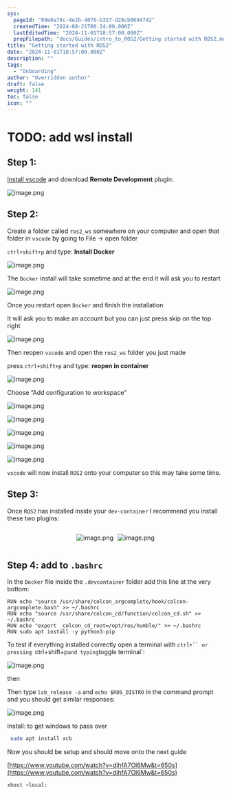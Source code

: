 ```yaml
---
sys:
  pageId: "89e0a78c-4e2b-4070-b327-d28cb0694742"
  createdTime: "2024-08-21T00:24:00.000Z"
  lastEditedTime: "2024-11-01T18:57:00.000Z"
  propFilepath: "docs/Guides/intro_to_ROS2/Getting started with ROS2.md"
title: "Getting started with ROS2"
date: "2024-11-01T18:57:00.000Z"
description: ""
tags:
  - "Onboarding"
author: "Overridden author"
draft: false
weight: 141
toc: false
icon: ""
---
```


# TODO: add wsl install

## Step 1:

[Install vscode](https://code.visualstudio.com/download) and download **Remote Development** plugin:

![image.png](https://prod-files-secure.s3.us-west-2.amazonaws.com/d518164a-d88e-44d1-a4ee-3adb3bd8bce0/efb52993-1881-4a40-b95e-6f020334f022/image.png?X-Amz-Algorithm=AWS4-HMAC-SHA256&X-Amz-Content-Sha256=UNSIGNED-PAYLOAD&X-Amz-Credential=ASIAZI2LB466ZZRW347Z%2F20250416%2Fus-west-2%2Fs3%2Faws4_request&X-Amz-Date=20250416T050916Z&X-Amz-Expires=3600&X-Amz-Security-Token=IQoJb3JpZ2luX2VjELX%2F%2F%2F%2F%2F%2F%2F%2F%2F%2FwEaCXVzLXdlc3QtMiJHMEUCIHzXcESazLUDkRbi7RmuGgh%2BKnrS%2FvpePNVs2%2FtLLIwJAiEAi1etbt97qBgzXQAroCECYYiTSwxb%2Fy7uha%2FgmP8776wq%2FwMIPhAAGgw2Mzc0MjMxODM4MDUiDBQSA1kJFgIuX8FQmSrcAw9F%2BMoLgcm3b3EjqtriJcH4jU4JwR%2FZiFS5zf7nIfOKqPf3HLhkTWn1IIgzX0TYiRLFUZnqOXMX3UoJU4ralDjBBiShPUqU1kIV%2FGkNu2yNj2m4SOtKRZw0HxoNS0A8AgwsDYvby0ew4OWNYf98GpCaJGBFdJYPfE6t5sovKzVI8ZjXrMbbrHoodskiExeI6HPeCIK2Zbu258UUBEDZdn7kc51YhT5YcsPY9Ra3d%2B2ssTNHfOzPpr7m4ySO1PeIyalzGk%2F57%2B1Nn%2FkAY7J5j%2FXNKVQaRTLt6gobz3zuUGyv2fTjWA927SgvpwSSAvgAKYu%2BxtGknlGz7d7BADEbqc4aZ6Dc9OygayrdfupNWMvNvUGpocryxcDcPXS2a86XzVEgT8BvPF07HZFwrXfyC3ZcBgZL8cL1f9wqBHWPq10rJ0GqFJeDirlbRN%2BwsfQn57mdlR03cqQgDMdNimD%2FkGVTqeIrH1NYBFP84gEU%2F4hZbYMXpWfvraXxHfVoDbhH4RasYsODH0w0xry3gWLBRqRUGwQaqKK%2FmaTMsZx2GouG9UnQyO7HTpJS2v%2FT6%2BpB9evmjwJJ3FkdBHUNStmY0DRFaCREYPk35LVoZeBK0QF1dvLJ8fQs8ZsYdOIPMKny%2FL8GOqUBCEkv7%2BCC10WlhTggs8hNHLR90LCfcxciNvhXhEZ9Nm4Msrk2gW%2B%2FW7Kh8A7Kuotl9026J8HdBkEjafADei5yVaSDhI3%2BdcpCv1CTL9FFHU6jvH2bE8lcgRCwk0XgfoJvqjVUdh9HIoqiLFEuxkK%2FiH1pdD2S%2BWpqfNi1FJzuulpOMrD%2FDAMRmqasTpjICgjIBZi7IMF%2F7k1Y0DRZs63diftxuImV&X-Amz-Signature=7f5b8518c1c8f66234406a96eeda1c658a4acfe391a2c7f9699ed4a95a4bca41&X-Amz-SignedHeaders=host&x-id=GetObject)

## Step 2:

Create a folder called `ros2_ws` somewhere on your computer and open that folder in `vscode` by going to File → open folder 

`ctrl+shift+p` and type: **Install Docker**

![image.png](https://prod-files-secure.s3.us-west-2.amazonaws.com/d518164a-d88e-44d1-a4ee-3adb3bd8bce0/2269dc0e-1cd5-47ff-bceb-c04ad9b2eab0/image.png?X-Amz-Algorithm=AWS4-HMAC-SHA256&X-Amz-Content-Sha256=UNSIGNED-PAYLOAD&X-Amz-Credential=ASIAZI2LB466ZZRW347Z%2F20250416%2Fus-west-2%2Fs3%2Faws4_request&X-Amz-Date=20250416T050916Z&X-Amz-Expires=3600&X-Amz-Security-Token=IQoJb3JpZ2luX2VjELX%2F%2F%2F%2F%2F%2F%2F%2F%2F%2FwEaCXVzLXdlc3QtMiJHMEUCIHzXcESazLUDkRbi7RmuGgh%2BKnrS%2FvpePNVs2%2FtLLIwJAiEAi1etbt97qBgzXQAroCECYYiTSwxb%2Fy7uha%2FgmP8776wq%2FwMIPhAAGgw2Mzc0MjMxODM4MDUiDBQSA1kJFgIuX8FQmSrcAw9F%2BMoLgcm3b3EjqtriJcH4jU4JwR%2FZiFS5zf7nIfOKqPf3HLhkTWn1IIgzX0TYiRLFUZnqOXMX3UoJU4ralDjBBiShPUqU1kIV%2FGkNu2yNj2m4SOtKRZw0HxoNS0A8AgwsDYvby0ew4OWNYf98GpCaJGBFdJYPfE6t5sovKzVI8ZjXrMbbrHoodskiExeI6HPeCIK2Zbu258UUBEDZdn7kc51YhT5YcsPY9Ra3d%2B2ssTNHfOzPpr7m4ySO1PeIyalzGk%2F57%2B1Nn%2FkAY7J5j%2FXNKVQaRTLt6gobz3zuUGyv2fTjWA927SgvpwSSAvgAKYu%2BxtGknlGz7d7BADEbqc4aZ6Dc9OygayrdfupNWMvNvUGpocryxcDcPXS2a86XzVEgT8BvPF07HZFwrXfyC3ZcBgZL8cL1f9wqBHWPq10rJ0GqFJeDirlbRN%2BwsfQn57mdlR03cqQgDMdNimD%2FkGVTqeIrH1NYBFP84gEU%2F4hZbYMXpWfvraXxHfVoDbhH4RasYsODH0w0xry3gWLBRqRUGwQaqKK%2FmaTMsZx2GouG9UnQyO7HTpJS2v%2FT6%2BpB9evmjwJJ3FkdBHUNStmY0DRFaCREYPk35LVoZeBK0QF1dvLJ8fQs8ZsYdOIPMKny%2FL8GOqUBCEkv7%2BCC10WlhTggs8hNHLR90LCfcxciNvhXhEZ9Nm4Msrk2gW%2B%2FW7Kh8A7Kuotl9026J8HdBkEjafADei5yVaSDhI3%2BdcpCv1CTL9FFHU6jvH2bE8lcgRCwk0XgfoJvqjVUdh9HIoqiLFEuxkK%2FiH1pdD2S%2BWpqfNi1FJzuulpOMrD%2FDAMRmqasTpjICgjIBZi7IMF%2F7k1Y0DRZs63diftxuImV&X-Amz-Signature=59d78311c0cad6a9b94f4c51231e340f83831e6c137fe624783773f66051ae76&X-Amz-SignedHeaders=host&x-id=GetObject)

The `Docker` install will take sometime and at the end it will ask you to restart

![image.png](https://prod-files-secure.s3.us-west-2.amazonaws.com/d518164a-d88e-44d1-a4ee-3adb3bd8bce0/ed233f78-be33-4b1f-b89c-9c346c0e961e/image.png?X-Amz-Algorithm=AWS4-HMAC-SHA256&X-Amz-Content-Sha256=UNSIGNED-PAYLOAD&X-Amz-Credential=ASIAZI2LB466ZZRW347Z%2F20250416%2Fus-west-2%2Fs3%2Faws4_request&X-Amz-Date=20250416T050916Z&X-Amz-Expires=3600&X-Amz-Security-Token=IQoJb3JpZ2luX2VjELX%2F%2F%2F%2F%2F%2F%2F%2F%2F%2FwEaCXVzLXdlc3QtMiJHMEUCIHzXcESazLUDkRbi7RmuGgh%2BKnrS%2FvpePNVs2%2FtLLIwJAiEAi1etbt97qBgzXQAroCECYYiTSwxb%2Fy7uha%2FgmP8776wq%2FwMIPhAAGgw2Mzc0MjMxODM4MDUiDBQSA1kJFgIuX8FQmSrcAw9F%2BMoLgcm3b3EjqtriJcH4jU4JwR%2FZiFS5zf7nIfOKqPf3HLhkTWn1IIgzX0TYiRLFUZnqOXMX3UoJU4ralDjBBiShPUqU1kIV%2FGkNu2yNj2m4SOtKRZw0HxoNS0A8AgwsDYvby0ew4OWNYf98GpCaJGBFdJYPfE6t5sovKzVI8ZjXrMbbrHoodskiExeI6HPeCIK2Zbu258UUBEDZdn7kc51YhT5YcsPY9Ra3d%2B2ssTNHfOzPpr7m4ySO1PeIyalzGk%2F57%2B1Nn%2FkAY7J5j%2FXNKVQaRTLt6gobz3zuUGyv2fTjWA927SgvpwSSAvgAKYu%2BxtGknlGz7d7BADEbqc4aZ6Dc9OygayrdfupNWMvNvUGpocryxcDcPXS2a86XzVEgT8BvPF07HZFwrXfyC3ZcBgZL8cL1f9wqBHWPq10rJ0GqFJeDirlbRN%2BwsfQn57mdlR03cqQgDMdNimD%2FkGVTqeIrH1NYBFP84gEU%2F4hZbYMXpWfvraXxHfVoDbhH4RasYsODH0w0xry3gWLBRqRUGwQaqKK%2FmaTMsZx2GouG9UnQyO7HTpJS2v%2FT6%2BpB9evmjwJJ3FkdBHUNStmY0DRFaCREYPk35LVoZeBK0QF1dvLJ8fQs8ZsYdOIPMKny%2FL8GOqUBCEkv7%2BCC10WlhTggs8hNHLR90LCfcxciNvhXhEZ9Nm4Msrk2gW%2B%2FW7Kh8A7Kuotl9026J8HdBkEjafADei5yVaSDhI3%2BdcpCv1CTL9FFHU6jvH2bE8lcgRCwk0XgfoJvqjVUdh9HIoqiLFEuxkK%2FiH1pdD2S%2BWpqfNi1FJzuulpOMrD%2FDAMRmqasTpjICgjIBZi7IMF%2F7k1Y0DRZs63diftxuImV&X-Amz-Signature=1bf91b4c58a1095d7fd8a50e5236b30118896225709d62ec4a5c25d54ac026ac&X-Amz-SignedHeaders=host&x-id=GetObject)

Once you restart open `Docker` and finish the installation

It will ask you to make an account but you can just press skip on the top right

![image.png](https://prod-files-secure.s3.us-west-2.amazonaws.com/d518164a-d88e-44d1-a4ee-3adb3bd8bce0/21010ad9-1659-4fd9-9f59-9932a09b2a3d/image.png?X-Amz-Algorithm=AWS4-HMAC-SHA256&X-Amz-Content-Sha256=UNSIGNED-PAYLOAD&X-Amz-Credential=ASIAZI2LB466ZZRW347Z%2F20250416%2Fus-west-2%2Fs3%2Faws4_request&X-Amz-Date=20250416T050916Z&X-Amz-Expires=3600&X-Amz-Security-Token=IQoJb3JpZ2luX2VjELX%2F%2F%2F%2F%2F%2F%2F%2F%2F%2FwEaCXVzLXdlc3QtMiJHMEUCIHzXcESazLUDkRbi7RmuGgh%2BKnrS%2FvpePNVs2%2FtLLIwJAiEAi1etbt97qBgzXQAroCECYYiTSwxb%2Fy7uha%2FgmP8776wq%2FwMIPhAAGgw2Mzc0MjMxODM4MDUiDBQSA1kJFgIuX8FQmSrcAw9F%2BMoLgcm3b3EjqtriJcH4jU4JwR%2FZiFS5zf7nIfOKqPf3HLhkTWn1IIgzX0TYiRLFUZnqOXMX3UoJU4ralDjBBiShPUqU1kIV%2FGkNu2yNj2m4SOtKRZw0HxoNS0A8AgwsDYvby0ew4OWNYf98GpCaJGBFdJYPfE6t5sovKzVI8ZjXrMbbrHoodskiExeI6HPeCIK2Zbu258UUBEDZdn7kc51YhT5YcsPY9Ra3d%2B2ssTNHfOzPpr7m4ySO1PeIyalzGk%2F57%2B1Nn%2FkAY7J5j%2FXNKVQaRTLt6gobz3zuUGyv2fTjWA927SgvpwSSAvgAKYu%2BxtGknlGz7d7BADEbqc4aZ6Dc9OygayrdfupNWMvNvUGpocryxcDcPXS2a86XzVEgT8BvPF07HZFwrXfyC3ZcBgZL8cL1f9wqBHWPq10rJ0GqFJeDirlbRN%2BwsfQn57mdlR03cqQgDMdNimD%2FkGVTqeIrH1NYBFP84gEU%2F4hZbYMXpWfvraXxHfVoDbhH4RasYsODH0w0xry3gWLBRqRUGwQaqKK%2FmaTMsZx2GouG9UnQyO7HTpJS2v%2FT6%2BpB9evmjwJJ3FkdBHUNStmY0DRFaCREYPk35LVoZeBK0QF1dvLJ8fQs8ZsYdOIPMKny%2FL8GOqUBCEkv7%2BCC10WlhTggs8hNHLR90LCfcxciNvhXhEZ9Nm4Msrk2gW%2B%2FW7Kh8A7Kuotl9026J8HdBkEjafADei5yVaSDhI3%2BdcpCv1CTL9FFHU6jvH2bE8lcgRCwk0XgfoJvqjVUdh9HIoqiLFEuxkK%2FiH1pdD2S%2BWpqfNi1FJzuulpOMrD%2FDAMRmqasTpjICgjIBZi7IMF%2F7k1Y0DRZs63diftxuImV&X-Amz-Signature=64fdd4f2d7d8f487a3b5d75891d1cb3064502f2af00ce176c254b8923ee04dd8&X-Amz-SignedHeaders=host&x-id=GetObject)

Then reopen `vscode` and open the `ros2_ws` folder you just made

press `ctrl+shift+p` and type: **reopen in container**

![image.png](https://prod-files-secure.s3.us-west-2.amazonaws.com/d518164a-d88e-44d1-a4ee-3adb3bd8bce0/4e93b8c2-41ad-488c-8095-c74205196118/image.png?X-Amz-Algorithm=AWS4-HMAC-SHA256&X-Amz-Content-Sha256=UNSIGNED-PAYLOAD&X-Amz-Credential=ASIAZI2LB466ZZRW347Z%2F20250416%2Fus-west-2%2Fs3%2Faws4_request&X-Amz-Date=20250416T050916Z&X-Amz-Expires=3600&X-Amz-Security-Token=IQoJb3JpZ2luX2VjELX%2F%2F%2F%2F%2F%2F%2F%2F%2F%2FwEaCXVzLXdlc3QtMiJHMEUCIHzXcESazLUDkRbi7RmuGgh%2BKnrS%2FvpePNVs2%2FtLLIwJAiEAi1etbt97qBgzXQAroCECYYiTSwxb%2Fy7uha%2FgmP8776wq%2FwMIPhAAGgw2Mzc0MjMxODM4MDUiDBQSA1kJFgIuX8FQmSrcAw9F%2BMoLgcm3b3EjqtriJcH4jU4JwR%2FZiFS5zf7nIfOKqPf3HLhkTWn1IIgzX0TYiRLFUZnqOXMX3UoJU4ralDjBBiShPUqU1kIV%2FGkNu2yNj2m4SOtKRZw0HxoNS0A8AgwsDYvby0ew4OWNYf98GpCaJGBFdJYPfE6t5sovKzVI8ZjXrMbbrHoodskiExeI6HPeCIK2Zbu258UUBEDZdn7kc51YhT5YcsPY9Ra3d%2B2ssTNHfOzPpr7m4ySO1PeIyalzGk%2F57%2B1Nn%2FkAY7J5j%2FXNKVQaRTLt6gobz3zuUGyv2fTjWA927SgvpwSSAvgAKYu%2BxtGknlGz7d7BADEbqc4aZ6Dc9OygayrdfupNWMvNvUGpocryxcDcPXS2a86XzVEgT8BvPF07HZFwrXfyC3ZcBgZL8cL1f9wqBHWPq10rJ0GqFJeDirlbRN%2BwsfQn57mdlR03cqQgDMdNimD%2FkGVTqeIrH1NYBFP84gEU%2F4hZbYMXpWfvraXxHfVoDbhH4RasYsODH0w0xry3gWLBRqRUGwQaqKK%2FmaTMsZx2GouG9UnQyO7HTpJS2v%2FT6%2BpB9evmjwJJ3FkdBHUNStmY0DRFaCREYPk35LVoZeBK0QF1dvLJ8fQs8ZsYdOIPMKny%2FL8GOqUBCEkv7%2BCC10WlhTggs8hNHLR90LCfcxciNvhXhEZ9Nm4Msrk2gW%2B%2FW7Kh8A7Kuotl9026J8HdBkEjafADei5yVaSDhI3%2BdcpCv1CTL9FFHU6jvH2bE8lcgRCwk0XgfoJvqjVUdh9HIoqiLFEuxkK%2FiH1pdD2S%2BWpqfNi1FJzuulpOMrD%2FDAMRmqasTpjICgjIBZi7IMF%2F7k1Y0DRZs63diftxuImV&X-Amz-Signature=ea00d90167ba9972af15d986e944c05002a4c9aae5126cf78dbc1eeece853a67&X-Amz-SignedHeaders=host&x-id=GetObject)

Choose “Add configuration to workspace”

![image.png](https://prod-files-secure.s3.us-west-2.amazonaws.com/d518164a-d88e-44d1-a4ee-3adb3bd8bce0/9560b282-5060-4989-ba37-97e7b2c22476/image.png?X-Amz-Algorithm=AWS4-HMAC-SHA256&X-Amz-Content-Sha256=UNSIGNED-PAYLOAD&X-Amz-Credential=ASIAZI2LB466ZZRW347Z%2F20250416%2Fus-west-2%2Fs3%2Faws4_request&X-Amz-Date=20250416T050916Z&X-Amz-Expires=3600&X-Amz-Security-Token=IQoJb3JpZ2luX2VjELX%2F%2F%2F%2F%2F%2F%2F%2F%2F%2FwEaCXVzLXdlc3QtMiJHMEUCIHzXcESazLUDkRbi7RmuGgh%2BKnrS%2FvpePNVs2%2FtLLIwJAiEAi1etbt97qBgzXQAroCECYYiTSwxb%2Fy7uha%2FgmP8776wq%2FwMIPhAAGgw2Mzc0MjMxODM4MDUiDBQSA1kJFgIuX8FQmSrcAw9F%2BMoLgcm3b3EjqtriJcH4jU4JwR%2FZiFS5zf7nIfOKqPf3HLhkTWn1IIgzX0TYiRLFUZnqOXMX3UoJU4ralDjBBiShPUqU1kIV%2FGkNu2yNj2m4SOtKRZw0HxoNS0A8AgwsDYvby0ew4OWNYf98GpCaJGBFdJYPfE6t5sovKzVI8ZjXrMbbrHoodskiExeI6HPeCIK2Zbu258UUBEDZdn7kc51YhT5YcsPY9Ra3d%2B2ssTNHfOzPpr7m4ySO1PeIyalzGk%2F57%2B1Nn%2FkAY7J5j%2FXNKVQaRTLt6gobz3zuUGyv2fTjWA927SgvpwSSAvgAKYu%2BxtGknlGz7d7BADEbqc4aZ6Dc9OygayrdfupNWMvNvUGpocryxcDcPXS2a86XzVEgT8BvPF07HZFwrXfyC3ZcBgZL8cL1f9wqBHWPq10rJ0GqFJeDirlbRN%2BwsfQn57mdlR03cqQgDMdNimD%2FkGVTqeIrH1NYBFP84gEU%2F4hZbYMXpWfvraXxHfVoDbhH4RasYsODH0w0xry3gWLBRqRUGwQaqKK%2FmaTMsZx2GouG9UnQyO7HTpJS2v%2FT6%2BpB9evmjwJJ3FkdBHUNStmY0DRFaCREYPk35LVoZeBK0QF1dvLJ8fQs8ZsYdOIPMKny%2FL8GOqUBCEkv7%2BCC10WlhTggs8hNHLR90LCfcxciNvhXhEZ9Nm4Msrk2gW%2B%2FW7Kh8A7Kuotl9026J8HdBkEjafADei5yVaSDhI3%2BdcpCv1CTL9FFHU6jvH2bE8lcgRCwk0XgfoJvqjVUdh9HIoqiLFEuxkK%2FiH1pdD2S%2BWpqfNi1FJzuulpOMrD%2FDAMRmqasTpjICgjIBZi7IMF%2F7k1Y0DRZs63diftxuImV&X-Amz-Signature=c56fbc94265641ef80c687b0ff7d59b4c0c37c74927ddd84c9ad4cf74b42d9a7&X-Amz-SignedHeaders=host&x-id=GetObject)

![image.png](https://prod-files-secure.s3.us-west-2.amazonaws.com/d518164a-d88e-44d1-a4ee-3adb3bd8bce0/2ee63f81-886b-48e8-a553-dc6e5eac99e4/image.png?X-Amz-Algorithm=AWS4-HMAC-SHA256&X-Amz-Content-Sha256=UNSIGNED-PAYLOAD&X-Amz-Credential=ASIAZI2LB466ZZRW347Z%2F20250416%2Fus-west-2%2Fs3%2Faws4_request&X-Amz-Date=20250416T050916Z&X-Amz-Expires=3600&X-Amz-Security-Token=IQoJb3JpZ2luX2VjELX%2F%2F%2F%2F%2F%2F%2F%2F%2F%2FwEaCXVzLXdlc3QtMiJHMEUCIHzXcESazLUDkRbi7RmuGgh%2BKnrS%2FvpePNVs2%2FtLLIwJAiEAi1etbt97qBgzXQAroCECYYiTSwxb%2Fy7uha%2FgmP8776wq%2FwMIPhAAGgw2Mzc0MjMxODM4MDUiDBQSA1kJFgIuX8FQmSrcAw9F%2BMoLgcm3b3EjqtriJcH4jU4JwR%2FZiFS5zf7nIfOKqPf3HLhkTWn1IIgzX0TYiRLFUZnqOXMX3UoJU4ralDjBBiShPUqU1kIV%2FGkNu2yNj2m4SOtKRZw0HxoNS0A8AgwsDYvby0ew4OWNYf98GpCaJGBFdJYPfE6t5sovKzVI8ZjXrMbbrHoodskiExeI6HPeCIK2Zbu258UUBEDZdn7kc51YhT5YcsPY9Ra3d%2B2ssTNHfOzPpr7m4ySO1PeIyalzGk%2F57%2B1Nn%2FkAY7J5j%2FXNKVQaRTLt6gobz3zuUGyv2fTjWA927SgvpwSSAvgAKYu%2BxtGknlGz7d7BADEbqc4aZ6Dc9OygayrdfupNWMvNvUGpocryxcDcPXS2a86XzVEgT8BvPF07HZFwrXfyC3ZcBgZL8cL1f9wqBHWPq10rJ0GqFJeDirlbRN%2BwsfQn57mdlR03cqQgDMdNimD%2FkGVTqeIrH1NYBFP84gEU%2F4hZbYMXpWfvraXxHfVoDbhH4RasYsODH0w0xry3gWLBRqRUGwQaqKK%2FmaTMsZx2GouG9UnQyO7HTpJS2v%2FT6%2BpB9evmjwJJ3FkdBHUNStmY0DRFaCREYPk35LVoZeBK0QF1dvLJ8fQs8ZsYdOIPMKny%2FL8GOqUBCEkv7%2BCC10WlhTggs8hNHLR90LCfcxciNvhXhEZ9Nm4Msrk2gW%2B%2FW7Kh8A7Kuotl9026J8HdBkEjafADei5yVaSDhI3%2BdcpCv1CTL9FFHU6jvH2bE8lcgRCwk0XgfoJvqjVUdh9HIoqiLFEuxkK%2FiH1pdD2S%2BWpqfNi1FJzuulpOMrD%2FDAMRmqasTpjICgjIBZi7IMF%2F7k1Y0DRZs63diftxuImV&X-Amz-Signature=40fa573bdba829a0c82f694ddab238106fddac5d0bc81f2b6a73935d11e6e2fe&X-Amz-SignedHeaders=host&x-id=GetObject)

![image.png](https://prod-files-secure.s3.us-west-2.amazonaws.com/d518164a-d88e-44d1-a4ee-3adb3bd8bce0/ae1580b2-b048-407e-aed9-b584224a7a04/image.png?X-Amz-Algorithm=AWS4-HMAC-SHA256&X-Amz-Content-Sha256=UNSIGNED-PAYLOAD&X-Amz-Credential=ASIAZI2LB466ZZRW347Z%2F20250416%2Fus-west-2%2Fs3%2Faws4_request&X-Amz-Date=20250416T050916Z&X-Amz-Expires=3600&X-Amz-Security-Token=IQoJb3JpZ2luX2VjELX%2F%2F%2F%2F%2F%2F%2F%2F%2F%2FwEaCXVzLXdlc3QtMiJHMEUCIHzXcESazLUDkRbi7RmuGgh%2BKnrS%2FvpePNVs2%2FtLLIwJAiEAi1etbt97qBgzXQAroCECYYiTSwxb%2Fy7uha%2FgmP8776wq%2FwMIPhAAGgw2Mzc0MjMxODM4MDUiDBQSA1kJFgIuX8FQmSrcAw9F%2BMoLgcm3b3EjqtriJcH4jU4JwR%2FZiFS5zf7nIfOKqPf3HLhkTWn1IIgzX0TYiRLFUZnqOXMX3UoJU4ralDjBBiShPUqU1kIV%2FGkNu2yNj2m4SOtKRZw0HxoNS0A8AgwsDYvby0ew4OWNYf98GpCaJGBFdJYPfE6t5sovKzVI8ZjXrMbbrHoodskiExeI6HPeCIK2Zbu258UUBEDZdn7kc51YhT5YcsPY9Ra3d%2B2ssTNHfOzPpr7m4ySO1PeIyalzGk%2F57%2B1Nn%2FkAY7J5j%2FXNKVQaRTLt6gobz3zuUGyv2fTjWA927SgvpwSSAvgAKYu%2BxtGknlGz7d7BADEbqc4aZ6Dc9OygayrdfupNWMvNvUGpocryxcDcPXS2a86XzVEgT8BvPF07HZFwrXfyC3ZcBgZL8cL1f9wqBHWPq10rJ0GqFJeDirlbRN%2BwsfQn57mdlR03cqQgDMdNimD%2FkGVTqeIrH1NYBFP84gEU%2F4hZbYMXpWfvraXxHfVoDbhH4RasYsODH0w0xry3gWLBRqRUGwQaqKK%2FmaTMsZx2GouG9UnQyO7HTpJS2v%2FT6%2BpB9evmjwJJ3FkdBHUNStmY0DRFaCREYPk35LVoZeBK0QF1dvLJ8fQs8ZsYdOIPMKny%2FL8GOqUBCEkv7%2BCC10WlhTggs8hNHLR90LCfcxciNvhXhEZ9Nm4Msrk2gW%2B%2FW7Kh8A7Kuotl9026J8HdBkEjafADei5yVaSDhI3%2BdcpCv1CTL9FFHU6jvH2bE8lcgRCwk0XgfoJvqjVUdh9HIoqiLFEuxkK%2FiH1pdD2S%2BWpqfNi1FJzuulpOMrD%2FDAMRmqasTpjICgjIBZi7IMF%2F7k1Y0DRZs63diftxuImV&X-Amz-Signature=6d57a6cf4cac8f1d0fe8f9408a6b0c97372ed567f823896115bd0cc9194774f0&X-Amz-SignedHeaders=host&x-id=GetObject)

![image.png](https://prod-files-secure.s3.us-west-2.amazonaws.com/d518164a-d88e-44d1-a4ee-3adb3bd8bce0/53255b28-f75e-430f-b9e3-c0ac8577e42b/image.png?X-Amz-Algorithm=AWS4-HMAC-SHA256&X-Amz-Content-Sha256=UNSIGNED-PAYLOAD&X-Amz-Credential=ASIAZI2LB466ZZRW347Z%2F20250416%2Fus-west-2%2Fs3%2Faws4_request&X-Amz-Date=20250416T050916Z&X-Amz-Expires=3600&X-Amz-Security-Token=IQoJb3JpZ2luX2VjELX%2F%2F%2F%2F%2F%2F%2F%2F%2F%2FwEaCXVzLXdlc3QtMiJHMEUCIHzXcESazLUDkRbi7RmuGgh%2BKnrS%2FvpePNVs2%2FtLLIwJAiEAi1etbt97qBgzXQAroCECYYiTSwxb%2Fy7uha%2FgmP8776wq%2FwMIPhAAGgw2Mzc0MjMxODM4MDUiDBQSA1kJFgIuX8FQmSrcAw9F%2BMoLgcm3b3EjqtriJcH4jU4JwR%2FZiFS5zf7nIfOKqPf3HLhkTWn1IIgzX0TYiRLFUZnqOXMX3UoJU4ralDjBBiShPUqU1kIV%2FGkNu2yNj2m4SOtKRZw0HxoNS0A8AgwsDYvby0ew4OWNYf98GpCaJGBFdJYPfE6t5sovKzVI8ZjXrMbbrHoodskiExeI6HPeCIK2Zbu258UUBEDZdn7kc51YhT5YcsPY9Ra3d%2B2ssTNHfOzPpr7m4ySO1PeIyalzGk%2F57%2B1Nn%2FkAY7J5j%2FXNKVQaRTLt6gobz3zuUGyv2fTjWA927SgvpwSSAvgAKYu%2BxtGknlGz7d7BADEbqc4aZ6Dc9OygayrdfupNWMvNvUGpocryxcDcPXS2a86XzVEgT8BvPF07HZFwrXfyC3ZcBgZL8cL1f9wqBHWPq10rJ0GqFJeDirlbRN%2BwsfQn57mdlR03cqQgDMdNimD%2FkGVTqeIrH1NYBFP84gEU%2F4hZbYMXpWfvraXxHfVoDbhH4RasYsODH0w0xry3gWLBRqRUGwQaqKK%2FmaTMsZx2GouG9UnQyO7HTpJS2v%2FT6%2BpB9evmjwJJ3FkdBHUNStmY0DRFaCREYPk35LVoZeBK0QF1dvLJ8fQs8ZsYdOIPMKny%2FL8GOqUBCEkv7%2BCC10WlhTggs8hNHLR90LCfcxciNvhXhEZ9Nm4Msrk2gW%2B%2FW7Kh8A7Kuotl9026J8HdBkEjafADei5yVaSDhI3%2BdcpCv1CTL9FFHU6jvH2bE8lcgRCwk0XgfoJvqjVUdh9HIoqiLFEuxkK%2FiH1pdD2S%2BWpqfNi1FJzuulpOMrD%2FDAMRmqasTpjICgjIBZi7IMF%2F7k1Y0DRZs63diftxuImV&X-Amz-Signature=effbf1f2d5b3eaf60c3ca8ae130310f984852465851ef60802432f244de77d15&X-Amz-SignedHeaders=host&x-id=GetObject)

![image.png](https://prod-files-secure.s3.us-west-2.amazonaws.com/d518164a-d88e-44d1-a4ee-3adb3bd8bce0/7c562767-5af9-4ffb-97d1-327bcdf4ee00/image.png?X-Amz-Algorithm=AWS4-HMAC-SHA256&X-Amz-Content-Sha256=UNSIGNED-PAYLOAD&X-Amz-Credential=ASIAZI2LB466ZZRW347Z%2F20250416%2Fus-west-2%2Fs3%2Faws4_request&X-Amz-Date=20250416T050916Z&X-Amz-Expires=3600&X-Amz-Security-Token=IQoJb3JpZ2luX2VjELX%2F%2F%2F%2F%2F%2F%2F%2F%2F%2FwEaCXVzLXdlc3QtMiJHMEUCIHzXcESazLUDkRbi7RmuGgh%2BKnrS%2FvpePNVs2%2FtLLIwJAiEAi1etbt97qBgzXQAroCECYYiTSwxb%2Fy7uha%2FgmP8776wq%2FwMIPhAAGgw2Mzc0MjMxODM4MDUiDBQSA1kJFgIuX8FQmSrcAw9F%2BMoLgcm3b3EjqtriJcH4jU4JwR%2FZiFS5zf7nIfOKqPf3HLhkTWn1IIgzX0TYiRLFUZnqOXMX3UoJU4ralDjBBiShPUqU1kIV%2FGkNu2yNj2m4SOtKRZw0HxoNS0A8AgwsDYvby0ew4OWNYf98GpCaJGBFdJYPfE6t5sovKzVI8ZjXrMbbrHoodskiExeI6HPeCIK2Zbu258UUBEDZdn7kc51YhT5YcsPY9Ra3d%2B2ssTNHfOzPpr7m4ySO1PeIyalzGk%2F57%2B1Nn%2FkAY7J5j%2FXNKVQaRTLt6gobz3zuUGyv2fTjWA927SgvpwSSAvgAKYu%2BxtGknlGz7d7BADEbqc4aZ6Dc9OygayrdfupNWMvNvUGpocryxcDcPXS2a86XzVEgT8BvPF07HZFwrXfyC3ZcBgZL8cL1f9wqBHWPq10rJ0GqFJeDirlbRN%2BwsfQn57mdlR03cqQgDMdNimD%2FkGVTqeIrH1NYBFP84gEU%2F4hZbYMXpWfvraXxHfVoDbhH4RasYsODH0w0xry3gWLBRqRUGwQaqKK%2FmaTMsZx2GouG9UnQyO7HTpJS2v%2FT6%2BpB9evmjwJJ3FkdBHUNStmY0DRFaCREYPk35LVoZeBK0QF1dvLJ8fQs8ZsYdOIPMKny%2FL8GOqUBCEkv7%2BCC10WlhTggs8hNHLR90LCfcxciNvhXhEZ9Nm4Msrk2gW%2B%2FW7Kh8A7Kuotl9026J8HdBkEjafADei5yVaSDhI3%2BdcpCv1CTL9FFHU6jvH2bE8lcgRCwk0XgfoJvqjVUdh9HIoqiLFEuxkK%2FiH1pdD2S%2BWpqfNi1FJzuulpOMrD%2FDAMRmqasTpjICgjIBZi7IMF%2F7k1Y0DRZs63diftxuImV&X-Amz-Signature=4ea5d380a739dd8afe2fb5ae521f492f8f023c7185f1a3e109a7a8bdea68ed84&X-Amz-SignedHeaders=host&x-id=GetObject)

`vscode` will now install `ROS2` onto your computer so this may take some time.

## Step 3:

Once `ROS2` has installed inside your `dev-container` I recommend you install these two plugins:

<div style="display: flex;flex-direction: row; column-gap:10px; max-width: 630px;justify-content: center;">
<div>

![image.png](https://prod-files-secure.s3.us-west-2.amazonaws.com/d518164a-d88e-44d1-a4ee-3adb3bd8bce0/3fc3d550-5a54-4ba1-ba6b-faa01cdb7369/image.png?X-Amz-Algorithm=AWS4-HMAC-SHA256&X-Amz-Content-Sha256=UNSIGNED-PAYLOAD&X-Amz-Credential=ASIAZI2LB466URB3FTAW%2F20250416%2Fus-west-2%2Fs3%2Faws4_request&X-Amz-Date=20250416T050919Z&X-Amz-Expires=3600&X-Amz-Security-Token=IQoJb3JpZ2luX2VjELX%2F%2F%2F%2F%2F%2F%2F%2F%2F%2FwEaCXVzLXdlc3QtMiJHMEUCIQCvE2J8%2BUpy%2FNhQox7%2FYeviXDe%2FzEs7vws%2FMz3E5GSuywIgbI%2BnvBINPUs3qOgQg7Ui9sNIDx6yGJeKzBuFLMO4jN0q%2FwMIPhAAGgw2Mzc0MjMxODM4MDUiDLoC5jicAtFfDUuZ8SrcA6H05sW446TQwzH11obeCkbd%2F5IHVA90vpnMqVoA3N%2BaY3Yzw9yPlQ3qWOk4p85T%2BO30PdWYFj8u97GNp%2F6B%2FZb71RTj0Mw50sTnDC4GggaEuGPinpYrnha2%2F32R2xvPTUabCzxfDxMCQAQDhAfZG13EtIngEGKIvaFadm7n5ATa8ALct5a%2BoU0vH9aL4HaLV0ab3bZK6khFVDudvdLluQDeZTfYBsmLx0RmGft7tSAaXaDRMFGyAorlPMOHpMfDM52ZVu8lq98pcp8mYUDV56VPaXFPXNdcvqmSOLDVRwFiqChWOS4RHWjn%2FUWRPSVsIwHazCyYcl%2FwmYIQpJk7BwpBzwAt3gr60UZSCi9a0DPTWXdx75hYvWzHu2zhdtrPPfF%2FeRZfQ7NB9GvnfAokbfKY9QEYu38u1AApBRymQnfN%2FPQ8YURXk%2FoTVccyjVsMkfOfC3qftLwCyASC4EPpk9jwWXembkxzWy7%2FEwDH4Iz0acwW1NvD9ygF2Akuss%2FlefpYy7%2F3DuCHeXnM4wIoOf4S0wf3Qsce8W7anAJe8Sq0GFsFHHdutkzDnHe4tGV7tAV2RSJ8PdRwDQS6mYr411r93a3gf2sXNF9EK%2B4oTETueZJNjdEOA0Xv7xPNMK%2Fx%2FL8GOqUBRE%2F835GHLnRCYM0uvVW%2BgfEPNs1FOYwH%2B919SjvxLr7p%2BRz7jzRo%2FEEHm0J4KPR%2Be1TxHJAmlq8fXqlh41LGSEA6uQsJxHOh4kuDILif75Nfb8lGy0NZgXngAsWcyR%2BuxWKXqpE7wedwNKKbvPO%2BWKDlfGCHbG56o1BZ%2BYQVYMWz1KxziZ3dsUr9ZMau5%2BJVXVeSwuWhsPiNm2u%2B2oyTocVrxDyG&X-Amz-Signature=f1e654458cec86cfcf348ba246f17add8e0ec343306a7090fdf514798ff6d9e9&X-Amz-SignedHeaders=host&x-id=GetObject)

</div>
<div>

![image.png](https://prod-files-secure.s3.us-west-2.amazonaws.com/d518164a-d88e-44d1-a4ee-3adb3bd8bce0/d994cc66-13c2-4093-a5a3-f84cf4601a82/image.png?X-Amz-Algorithm=AWS4-HMAC-SHA256&X-Amz-Content-Sha256=UNSIGNED-PAYLOAD&X-Amz-Credential=ASIAZI2LB4662B4OM7T2%2F20250416%2Fus-west-2%2Fs3%2Faws4_request&X-Amz-Date=20250416T050919Z&X-Amz-Expires=3600&X-Amz-Security-Token=IQoJb3JpZ2luX2VjELX%2F%2F%2F%2F%2F%2F%2F%2F%2F%2FwEaCXVzLXdlc3QtMiJHMEUCIQDOlpGRW5YJv5oqhy1j8x64bGdRXsa8ospf5WjA1Ho%2BwwIgX6TbsTXryp8%2FHTBmDYY4t%2BH2k5BwuHIcdTnA%2Fqe12Jsq%2FwMIPhAAGgw2Mzc0MjMxODM4MDUiDMyuqPfj%2B3i%2Bi5zYJircA9LLbmdkcA5Hi%2FhXYrp8iwdpBa9EInAhnYs4ahOQrtDWAqzmrP7l8Ca%2FmH32YA6OTDrU7c2KieEV5%2B420fW5v%2BAv7QQ3MmR0xUxNdTH4NHeIpsinEz8V%2FWPKM9eigEwhewxXcv4PTvmTTKcItEOiy7nZSa%2FuI%2Fw7VSPhQPwWZu8KFh%2FHMiYs2fwgLWYJNwcHeate1iX5JlEW9vuKYIuhSmgfQ5IVZQuWFnNr39xa5FtaZp7oSqBBI4AMRatYZ9AGrYXLlRl5HNcHPuKf%2FDh8opdOPepgzZmG7eBaR3F3XQgfXd67PbU8msn%2FiioKaqEvU6rczr5LLEEofffU8WQ3zGJXBvfw14kRKCQUW7jg%2BMW3ZZZ%2F4kUY0kDokYW1hokGWPJUqFEy%2BWWFYTPEA2AD5e37OfdlrD7jjbHTtJ2HutWs3taFZOA84tfB%2FkiFEdwO57qu0maocbnKKZgJAToDo6Cghw6wWtt95gmohC7DJ1umufrGN4cAILMagJWfNL28KjXBy5b56iYMI88RXmDqpp%2F2NTByuRtNeiy24QWRWGR5n4f1GP1wTJj6gHwv4eL2DgtTk8dMDj0JEJCaZMQQXXp17doqI7CXGLrah1Uxl7cvIBs5cOEVVAAykU0WMMXx%2FL8GOqUBiFTw5rWNaO92DCCRwiszm8pK5rssFlNPuEB%2BNbJV6vGs%2FFFAPqlZt0BTnvTbkNfi16cCLvKYzOPWbGvxHxpILn1De3yO3VvhtJyklLs9EwD8dKTeG5qTcAJmJxlC1bPKcrtsIKf2YvzqJbSyEPSL0N%2BrJi56z5RaehRa6CQollzpKDSlSfLM2KdQ0PC4Ve8hZ9CKeiUU8J2M3fOGcvaCeYFdFxgN&X-Amz-Signature=d977665e46f84cd8d5db7b5bc6c3bad3b746f870fee73b48d56b268857ac3d9a&X-Amz-SignedHeaders=host&x-id=GetObject)

</div>
</div>

## Step 4: add to `.bashrc`

In the `Docker` file inside the `.devcontainer` folder add this line at the very bottom: 

```docker
RUN echo "source /usr/share/colcon_argcomplete/hook/colcon-argcomplete.bash" >> ~/.bashrc
RUN echo "source /usr/share/colcon_cd/function/colcon_cd.sh" >> ~/.bashrc
RUN echo "export _colcon_cd_root=/opt/ros/humble/" >> ~/.bashrc
RUN sudo apt install -y python3-pip 
```

To test if everything installed correctly open a terminal with `ctrl+`` or pressing `ctrl+shift+p` and typing `toggle terminal`:

![image.png](https://prod-files-secure.s3.us-west-2.amazonaws.com/d518164a-d88e-44d1-a4ee-3adb3bd8bce0/6a4943d8-b04e-4c02-9a58-775f3384d1a5/image.png?X-Amz-Algorithm=AWS4-HMAC-SHA256&X-Amz-Content-Sha256=UNSIGNED-PAYLOAD&X-Amz-Credential=ASIAZI2LB466ZZRW347Z%2F20250416%2Fus-west-2%2Fs3%2Faws4_request&X-Amz-Date=20250416T050916Z&X-Amz-Expires=3600&X-Amz-Security-Token=IQoJb3JpZ2luX2VjELX%2F%2F%2F%2F%2F%2F%2F%2F%2F%2FwEaCXVzLXdlc3QtMiJHMEUCIHzXcESazLUDkRbi7RmuGgh%2BKnrS%2FvpePNVs2%2FtLLIwJAiEAi1etbt97qBgzXQAroCECYYiTSwxb%2Fy7uha%2FgmP8776wq%2FwMIPhAAGgw2Mzc0MjMxODM4MDUiDBQSA1kJFgIuX8FQmSrcAw9F%2BMoLgcm3b3EjqtriJcH4jU4JwR%2FZiFS5zf7nIfOKqPf3HLhkTWn1IIgzX0TYiRLFUZnqOXMX3UoJU4ralDjBBiShPUqU1kIV%2FGkNu2yNj2m4SOtKRZw0HxoNS0A8AgwsDYvby0ew4OWNYf98GpCaJGBFdJYPfE6t5sovKzVI8ZjXrMbbrHoodskiExeI6HPeCIK2Zbu258UUBEDZdn7kc51YhT5YcsPY9Ra3d%2B2ssTNHfOzPpr7m4ySO1PeIyalzGk%2F57%2B1Nn%2FkAY7J5j%2FXNKVQaRTLt6gobz3zuUGyv2fTjWA927SgvpwSSAvgAKYu%2BxtGknlGz7d7BADEbqc4aZ6Dc9OygayrdfupNWMvNvUGpocryxcDcPXS2a86XzVEgT8BvPF07HZFwrXfyC3ZcBgZL8cL1f9wqBHWPq10rJ0GqFJeDirlbRN%2BwsfQn57mdlR03cqQgDMdNimD%2FkGVTqeIrH1NYBFP84gEU%2F4hZbYMXpWfvraXxHfVoDbhH4RasYsODH0w0xry3gWLBRqRUGwQaqKK%2FmaTMsZx2GouG9UnQyO7HTpJS2v%2FT6%2BpB9evmjwJJ3FkdBHUNStmY0DRFaCREYPk35LVoZeBK0QF1dvLJ8fQs8ZsYdOIPMKny%2FL8GOqUBCEkv7%2BCC10WlhTggs8hNHLR90LCfcxciNvhXhEZ9Nm4Msrk2gW%2B%2FW7Kh8A7Kuotl9026J8HdBkEjafADei5yVaSDhI3%2BdcpCv1CTL9FFHU6jvH2bE8lcgRCwk0XgfoJvqjVUdh9HIoqiLFEuxkK%2FiH1pdD2S%2BWpqfNi1FJzuulpOMrD%2FDAMRmqasTpjICgjIBZi7IMF%2F7k1Y0DRZs63diftxuImV&X-Amz-Signature=64898bdf3d833239bfe079e985dcb3adc765c9c8d2053ab6f19e3b79ae92e50a&X-Amz-SignedHeaders=host&x-id=GetObject)

then 

Then type `lsb_release -a` and `echo $ROS_DISTRO` in the command prompt and you should get similar responses:

![image.png](https://prod-files-secure.s3.us-west-2.amazonaws.com/d518164a-d88e-44d1-a4ee-3adb3bd8bce0/3e635dec-a805-4e85-8b9e-d000e5b71a4e/image.png?X-Amz-Algorithm=AWS4-HMAC-SHA256&X-Amz-Content-Sha256=UNSIGNED-PAYLOAD&X-Amz-Credential=ASIAZI2LB466ZZRW347Z%2F20250416%2Fus-west-2%2Fs3%2Faws4_request&X-Amz-Date=20250416T050916Z&X-Amz-Expires=3600&X-Amz-Security-Token=IQoJb3JpZ2luX2VjELX%2F%2F%2F%2F%2F%2F%2F%2F%2F%2FwEaCXVzLXdlc3QtMiJHMEUCIHzXcESazLUDkRbi7RmuGgh%2BKnrS%2FvpePNVs2%2FtLLIwJAiEAi1etbt97qBgzXQAroCECYYiTSwxb%2Fy7uha%2FgmP8776wq%2FwMIPhAAGgw2Mzc0MjMxODM4MDUiDBQSA1kJFgIuX8FQmSrcAw9F%2BMoLgcm3b3EjqtriJcH4jU4JwR%2FZiFS5zf7nIfOKqPf3HLhkTWn1IIgzX0TYiRLFUZnqOXMX3UoJU4ralDjBBiShPUqU1kIV%2FGkNu2yNj2m4SOtKRZw0HxoNS0A8AgwsDYvby0ew4OWNYf98GpCaJGBFdJYPfE6t5sovKzVI8ZjXrMbbrHoodskiExeI6HPeCIK2Zbu258UUBEDZdn7kc51YhT5YcsPY9Ra3d%2B2ssTNHfOzPpr7m4ySO1PeIyalzGk%2F57%2B1Nn%2FkAY7J5j%2FXNKVQaRTLt6gobz3zuUGyv2fTjWA927SgvpwSSAvgAKYu%2BxtGknlGz7d7BADEbqc4aZ6Dc9OygayrdfupNWMvNvUGpocryxcDcPXS2a86XzVEgT8BvPF07HZFwrXfyC3ZcBgZL8cL1f9wqBHWPq10rJ0GqFJeDirlbRN%2BwsfQn57mdlR03cqQgDMdNimD%2FkGVTqeIrH1NYBFP84gEU%2F4hZbYMXpWfvraXxHfVoDbhH4RasYsODH0w0xry3gWLBRqRUGwQaqKK%2FmaTMsZx2GouG9UnQyO7HTpJS2v%2FT6%2BpB9evmjwJJ3FkdBHUNStmY0DRFaCREYPk35LVoZeBK0QF1dvLJ8fQs8ZsYdOIPMKny%2FL8GOqUBCEkv7%2BCC10WlhTggs8hNHLR90LCfcxciNvhXhEZ9Nm4Msrk2gW%2B%2FW7Kh8A7Kuotl9026J8HdBkEjafADei5yVaSDhI3%2BdcpCv1CTL9FFHU6jvH2bE8lcgRCwk0XgfoJvqjVUdh9HIoqiLFEuxkK%2FiH1pdD2S%2BWpqfNi1FJzuulpOMrD%2FDAMRmqasTpjICgjIBZi7IMF%2F7k1Y0DRZs63diftxuImV&X-Amz-Signature=e08308fe0a7547a7496b992e73c0aeebf8ee9004957c0307470173a385fe0166&X-Amz-SignedHeaders=host&x-id=GetObject)

Install:  to get windows to pass over

```bash
 sudo apt install xcb
```

Now you should be setup and should move onto the next guide 

[https://www.youtube.com/watch?v=dihfA7Ol6Mw&t=650s](https://www.youtube.com/watch?v=dihfA7Ol6Mw&t=650s)

```python
xhost +local:
```
